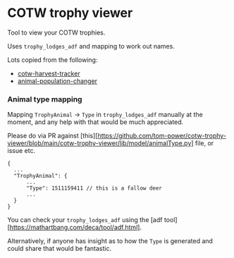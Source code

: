# COTW trophy viewer

Tool to view your COTW trophies.

Uses `trophy_lodges_adf` and mapping to work out names.

Lots copied from the following:

- [cotw-harvest-tracker](https://github.com/LordHansCapon/cotw-harvest-tracker)
- [animal-population-changer](https://github.com/cpypasta/apc)

### Animal type mapping

Mapping `TrophyAnimal` -> `Type` in `trophy_lodges_adf` manually at the moment, and any help with that would be much appreciated.

Please do via PR against [this][https://github.com/tom-power/cotw-trophy-viewer/blob/main/cotw-trophy-viewer/lib/model/animalType.py] file, or issue etc.

```
{
  ...
  "TrophyAnimal": {
      ...
      "Type": 1511159411 // this is a fallow deer
      ...
  }
}
```

You can check your `trophy_lodges_adf` using the [adf tool][https://mathartbang.com/deca/tool/adf.html].

Alternatively, if anyone has insight as to how the `Type` is generated and could share that would be fantastic.
